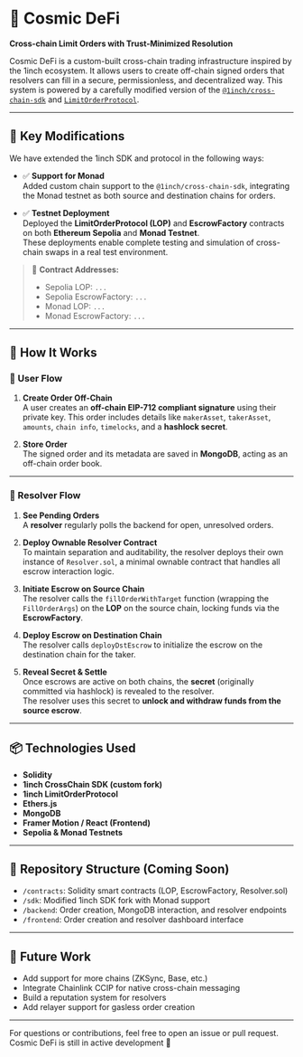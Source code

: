 # 🌌 Cosmic DeFi

**Cross-chain Limit Orders with Trust-Minimized Resolution**

Cosmic DeFi is a custom-built cross-chain trading infrastructure inspired by the 1inch ecosystem. It allows users to create off-chain signed orders that resolvers can fill in a secure, permissionless, and decentralized way. This system is powered by a carefully modified version of the [`@1inch/cross-chain-sdk`](https://github.com/1inch/cross-chain-sdk) and [`LimitOrderProtocol`](https://github.com/1inch/limit-order-protocol).

---

## 🔧 Key Modifications

We have extended the 1inch SDK and protocol in the following ways:

- ✅ **Support for Monad**  
  Added custom chain support to the `@1inch/cross-chain-sdk`, integrating the Monad testnet as both source and destination chains for orders.
  
- ✅ **Testnet Deployment**  
  Deployed the **LimitOrderProtocol (LOP)** and **EscrowFactory** contracts on both **Ethereum Sepolia** and **Monad Testnet**.  
  These deployments enable complete testing and simulation of cross-chain swaps in a real test environment.

> 📝 **Contract Addresses:**  
> - Sepolia LOP: `...`  
> - Sepolia EscrowFactory: `...`  
> - Monad LOP: `...`  
> - Monad EscrowFactory: `...`  

---

## 🧾 How It Works

### 👤 User Flow

1. **Create Order Off-Chain**  
   A user creates an **off-chain EIP-712 compliant signature** using their private key. This order includes details like `makerAsset`, `takerAsset`, `amounts`, `chain info`, `timelocks`, and a **hashlock secret**.

2. **Store Order**  
   The signed order and its metadata are saved in **MongoDB**, acting as an off-chain order book.

---

### 🧩 Resolver Flow

1. **See Pending Orders**  
   A **resolver** regularly polls the backend for open, unresolved orders.

2. **Deploy Ownable Resolver Contract**  
   To maintain separation and auditability, the resolver deploys their own instance of `Resolver.sol`, a minimal ownable contract that handles all escrow interaction logic.

3. **Initiate Escrow on Source Chain**  
   The resolver calls the `fillOrderWithTarget` function (wrapping the `FillOrderArgs`) on the **LOP** on the source chain, locking funds via the **EscrowFactory**.

4. **Deploy Escrow on Destination Chain**  
   The resolver calls `deployDstEscrow` to initialize the escrow on the destination chain for the taker.

5. **Reveal Secret & Settle**  
   Once escrows are active on both chains, the **secret** (originally committed via hashlock) is revealed to the resolver.  
   The resolver uses this secret to **unlock and withdraw funds from the source escrow**.

---

## 📦 Technologies Used

- **Solidity**
- **1inch CrossChain SDK (custom fork)**
- **1inch LimitOrderProtocol**
- **Ethers.js**
- **MongoDB**
- **Framer Motion / React (Frontend)**
- **Sepolia & Monad Testnets**

---

## 📁 Repository Structure (Coming Soon)

- `/contracts`: Solidity smart contracts (LOP, EscrowFactory, Resolver.sol)
- `/sdk`: Modified 1inch SDK fork with Monad support
- `/backend`: Order creation, MongoDB interaction, and resolver endpoints
- `/frontend`: Order creation and resolver dashboard interface

---

## 🧠 Future Work

- Add support for more chains (ZKSync, Base, etc.)
- Integrate Chainlink CCIP for native cross-chain messaging
- Build a reputation system for resolvers
- Add relayer support for gasless order creation

---

For questions or contributions, feel free to open an issue or pull request.  
Cosmic DeFi is still in active development 🚀
